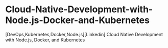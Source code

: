 # Cloud-Native-Development-with-Node.js-Docker-and-Kubernetes
[DevOps,Kubernetes,Docker,Node.js][Linkedin] Cloud Native Development with Node.js, Docker, and Kubernetes
